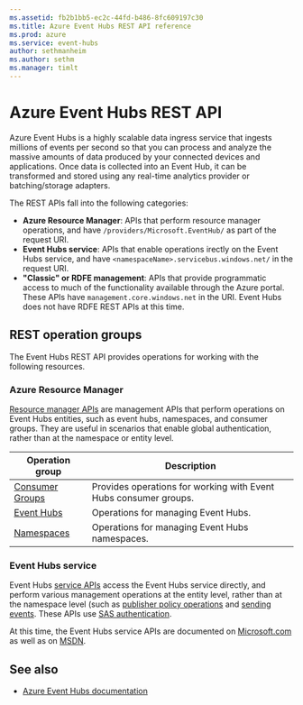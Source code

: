 ```yaml
---
ms.assetid: fb2b1bb5-ec2c-44fd-b486-8fc609197c30
ms.title: Azure Event Hubs REST API reference
ms.prod: azure
ms.service: event-hubs
author: sethmanheim
ms.author: sethm
ms.manager: timlt
---
```


# Azure Event Hubs REST API

Azure Event Hubs is a highly scalable data ingress service that ingests millions of events per second so that you can process and analyze the massive amounts of data produced by your connected devices and applications. Once data is collected into an Event Hub, it can be transformed and stored using any real-time analytics provider or batching/storage adapters.

The REST APIs fall into the following categories:

- **Azure Resource Manager**: APIs that perform resource manager operations, and have `/providers/Microsoft.EventHub/` as part of the request URI. 
- **Event Hubs service**: APIs that enable operations irectly on the Event Hubs service, and have `<namespaceName>.servicebus.windows.net/` in the request URI. 
- **"Classic" or RDFE management**: APIs that provide programmatic access to much of the functionality available through the Azure portal. These APIs have `management.core.windows.net` in the URI. Event Hubs does not have RDFE REST APIs at this time.

## REST operation groups

The Event Hubs REST API provides operations for working with the following resources.

### Azure Resource Manager

[Resource manager APIs](/rest/api/eventhub/consumergroups) are management APIs that perform operations on Event Hubs entities, such as event hubs, namespaces, and consumer groups. They are useful in scenarios that enable global authentication, rather than at the namespace or entity level.

| Operation group               | Description                                                                             |
|-------------------------------|-----------------------------------------------------------------------------------------|
| [Consumer Groups](~/docs-ref-autogen/EventHub/ConsumerGroups.json)          | Provides operations for working with Event Hubs consumer groups. |
| [Event Hubs](~/docs-ref-autogen/EventHub/EventHubs.json)  | Operations for managing Event Hubs. |
| [Namespaces](~/docs-ref-autogen/EventHub/Namespaces.json)  | Operations for managing Event Hubs namespaces. |

### Event Hubs service

Event Hubs [service APIs](/rest/api/eventhub/event-hubs-runtime-rest) access the Event Hubs service directly, and perform various management operations at the entity level, rather than at the namespace level (such as [publisher policy operations](/rest/api/eventhub/publisher-policy-operations) and [sending events](/rest/api/eventhub/send-event). These APIs use [SAS authentication](/azure/event-hubs/event-hubs-authentication-and-security-model-overview).

At this time, the Event Hubs service APIs are documented on [Microsoft.com](/rest/api/eventhub/event-hubs-runtime-rest) as well as on [MSDN](https://msdn.microsoft.com/library/azure/mt652156.aspx).

## See also

- [Azure Event Hubs documentation](https://docs.microsoft.com/azure/event-hubs)
